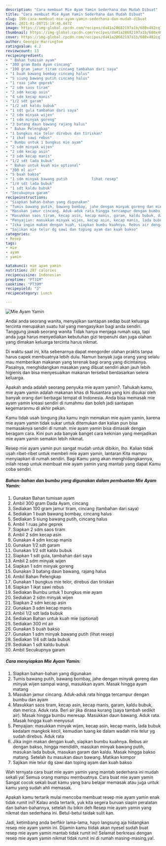 ```yaml
---
description: "Cara membuat Mie Ayam Yamin Sederhana dan Mudah Dibuat"
title: "Cara membuat Mie Ayam Yamin Sederhana dan Mudah Dibuat"
slug: 199-cara-membuat-mie-ayam-yamin-sederhana-dan-mudah-dibuat
date: 2021-01-08T15:19:46.047Z
image: https://img-global.cpcdn.com/recipes/da41a28682197a1b/680x482cq70/mie-ayam-yamin-foto-resep-utama.jpg
thumbnail: https://img-global.cpcdn.com/recipes/da41a28682197a1b/680x482cq70/mie-ayam-yamin-foto-resep-utama.jpg
cover: https://img-global.cpcdn.com/recipes/da41a28682197a1b/680x482cq70/mie-ayam-yamin-foto-resep-utama.jpg
author: Georgie Harrington
ratingvalue: 4.2
reviewcount: 13
recipeingredient:
- " Bahan tumisan ayam"
- "300 gram Dada Ayam cincang"
- "100 gram jamur tiram cincang tambahan dari saya"
- "1 buah bawang bombay cincang halus"
- "5 siung bawang putih cincang halus"
- "1 ruas jahe geprek"
- "2 sdm saos tiram"
- "2 sdm kecap asin"
- "4 sdm kecap manis"
- "1/2 sdt garam"
- "1/2 sdt kaldu bubuk"
- "1 sdt gula tambahan dari saya"
- "2 sdm minyak wijen"
- "1 sdm minyak goreng"
- "3 batang daun bawang rajang halus"
- " Bahan Pelengkap"
- "1 bungkus mie telor direbus dan tiriskan"
- "1 ikat sawi rebus"
- " Bumbu untuk 1 bungkus mie ayam"
- "2 sdm minyak wijen"
- "2 sdm kecap asin"
- "3 sdm kecap manis"
- "1/2 sdt lada bubuk"
- " Bahan untuk kuah mie optional"
- "300 ml air"
- "5 buah bakso"
- "1 sdm minyak bawang putih           lihat resep"
- "1/4 sdt lada bubuk"
- "1 sdt kaldu bubuk"
- "Secukupnya garam"
recipeinstructions:
- "Siapkan bahan-bahan yang digunakan"
- "Tumis bawang putih, bawang bombay, jahe dengan minyak goreng dan minyak wijen sampai wangi, masukkan ayam. Masak hingga ayam matang"
- "Masukan jamur cincang. Aduk-aduk rata hingga tercampur dengan bumbu dan ayam"
- "Masukkan saos tiram, kecap asin, kecap manis, garam, kaldu bubuk, dan merica. Aduk rata. Beri air jika dirasa kurang (saya tambah sedikit air). Masak hingga bumbu meresap. Masukkan daun bawang. Aduk rata. Masak hingga kuah menyusut"
- "Penyajian: masukkan minyak wijen, kecap asin, kecap manis, lada bubuk kedalam mangkok kecil, kemudian tuang ke dalam wadah mie telur yg sudah direbus. Aduk rata"
- "Jika ingin makan dengan kuah, siapkan bumbu kuahnya. Rebus air dengan bakso, hingga mendidih, masukan minyak bawang putih, masukan lada bubuk, masukan garam dan kaldu. Masak hingga bakso matang. Setelah itu masukan daun bawang. Matikan kompor"
- "Sajikan mie telur dg sawi dan toping ayam dan kuah bakso"
categories:
- Resep
tags:
- mie
- ayam
- yamin

katakunci: mie ayam yamin 
nutrition: 287 calories
recipecuisine: Indonesian
preptime: "PT31M"
cooktime: "PT39M"
recipeyield: "3"
recipecategory: Lunch

---
```



![Mie Ayam Yamin](https://img-global.cpcdn.com/recipes/da41a28682197a1b/680x482cq70/mie-ayam-yamin-foto-resep-utama.jpg)

Andai anda seorang wanita, menyajikan santapan sedap buat keluarga tercinta merupakan suatu hal yang mengasyikan bagi anda sendiri. Tanggung jawab seorang  wanita Tidak hanya menjaga rumah saja, tapi anda juga harus menyediakan kebutuhan gizi terpenuhi dan juga olahan yang dimakan keluarga tercinta harus nikmat.

Di waktu  saat ini, kita sebenarnya dapat mengorder olahan praktis tanpa harus capek membuatnya lebih dulu. Namun banyak juga orang yang selalu mau memberikan makanan yang terenak bagi orang yang dicintainya. Pasalnya, menghidangkan masakan yang dibuat sendiri akan jauh lebih higienis dan bisa menyesuaikan makanan tersebut berdasarkan selera keluarga. 



Apakah anda adalah seorang penyuka mie ayam yamin?. Tahukah kamu, mie ayam yamin adalah makanan khas di Nusantara yang kini disukai oleh banyak orang dari berbagai tempat di Indonesia. Anda bisa memasak mie ayam yamin kreasi sendiri di rumahmu dan boleh jadi santapan kegemaranmu di akhir pekan.

Kamu tidak usah bingung jika kamu ingin memakan mie ayam yamin, karena mie ayam yamin tidak sukar untuk ditemukan dan kalian pun bisa memasaknya sendiri di rumah. mie ayam yamin bisa dimasak dengan beragam cara. Kini pun ada banyak banget cara kekinian yang menjadikan mie ayam yamin semakin lebih nikmat.

Resep mie ayam yamin pun sangat mudah untuk dibikin, lho. Kalian tidak usah ribet-ribet untuk membeli mie ayam yamin, lantaran Kita mampu menyiapkan di rumah sendiri. Bagi Kamu yang akan menghidangkannya, inilah resep untuk membuat mie ayam yamin yang mantab yang dapat Kamu coba sendiri.

<!--inarticleads1-->

##### Bahan-bahan dan bumbu yang digunakan dalam pembuatan Mie Ayam Yamin:

1. Gunakan  Bahan tumisan ayam
1. Ambil 300 gram Dada Ayam, cincang
1. Sediakan 100 gram jamur tiram, cincang (tambahan dari saya)
1. Sediakan 1 buah bawang bombay, cincang halus
1. Sediakan 5 siung bawang putih, cincang halus
1. Ambil 1 ruas jahe geprek
1. Siapkan 2 sdm saos tiram
1. Ambil 2 sdm kecap asin
1. Gunakan 4 sdm kecap manis
1. Gunakan 1/2 sdt garam
1. Gunakan 1/2 sdt kaldu bubuk
1. Siapkan 1 sdt gula, tambahan dari saya
1. Ambil 2 sdm minyak wijen
1. Siapkan 1 sdm minyak goreng
1. Gunakan 3 batang daun bawang, rajang halus
1. Ambil  Bahan Pelengkap
1. Gunakan 1 bungkus mie telor, direbus dan tiriskan
1. Siapkan 1 ikat sawi rebus
1. Sediakan  Bumbu untuk 1 bungkus mie ayam
1. Sediakan 2 sdm minyak wijen
1. Siapkan 2 sdm kecap asin
1. Gunakan 3 sdm kecap manis
1. Ambil 1/2 sdt lada bubuk
1. Sediakan  Bahan untuk kuah mie (optional)
1. Sediakan 300 ml air
1. Gunakan 5 buah bakso
1. Gunakan 1 sdm minyak bawang putih           (lihat resep)
1. Sediakan 1/4 sdt lada bubuk
1. Sediakan 1 sdt kaldu bubuk
1. Ambil Secukupnya garam




<!--inarticleads2-->

##### Cara menyiapkan Mie Ayam Yamin:

1. Siapkan bahan-bahan yang digunakan
1. Tumis bawang putih, bawang bombay, jahe dengan minyak goreng dan minyak wijen sampai wangi, masukkan ayam. Masak hingga ayam matang
1. Masukan jamur cincang. Aduk-aduk rata hingga tercampur dengan bumbu dan ayam
1. Masukkan saos tiram, kecap asin, kecap manis, garam, kaldu bubuk, dan merica. Aduk rata. Beri air jika dirasa kurang (saya tambah sedikit air). Masak hingga bumbu meresap. Masukkan daun bawang. Aduk rata. Masak hingga kuah menyusut
1. Penyajian: masukkan minyak wijen, kecap asin, kecap manis, lada bubuk kedalam mangkok kecil, kemudian tuang ke dalam wadah mie telur yg sudah direbus. Aduk rata
1. Jika ingin makan dengan kuah, siapkan bumbu kuahnya. Rebus air dengan bakso, hingga mendidih, masukan minyak bawang putih, masukan lada bubuk, masukan garam dan kaldu. Masak hingga bakso matang. Setelah itu masukan daun bawang. Matikan kompor
1. Sajikan mie telur dg sawi dan toping ayam dan kuah bakso




Wah ternyata cara buat mie ayam yamin yang mantab sederhana ini mudah sekali ya! Semua orang mampu membuatnya. Cara buat mie ayam yamin Sangat cocok sekali buat kamu yang baru belajar memasak atau juga untuk kamu yang sudah ahli memasak.

Apakah kamu tertarik mulai mencoba membuat resep mie ayam yamin enak tidak rumit ini? Kalau anda tertarik, yuk kita segera buruan siapin peralatan dan bahan-bahannya, setelah itu bikin deh Resep mie ayam yamin yang nikmat dan sederhana ini. Betul-betul taidak sulit kan. 

Jadi, ketimbang anda berfikir lama-lama, hayo langsung aja hidangkan resep mie ayam yamin ini. Dijamin kamu tiidak akan nyesel sudah buat resep mie ayam yamin mantab tidak rumit ini! Selamat berkreasi dengan resep mie ayam yamin nikmat tidak rumit ini di rumah masing-masing,ya!.

